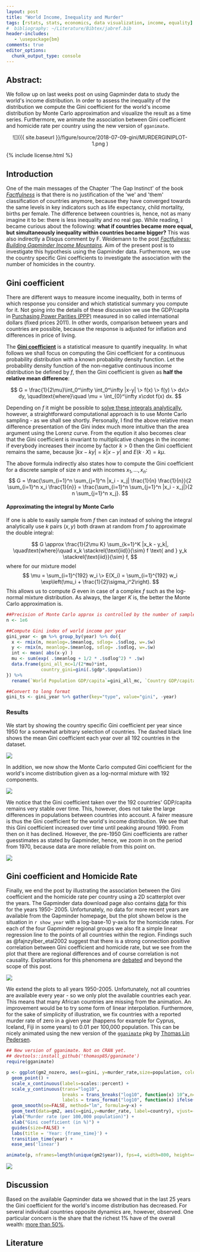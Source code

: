 ```yaml
---
layout: post
title: "World Income, Inequality and Murder"
tags: [rstats, stats, economics, data visualization, income, equality]
#  bibliography: ~/Literature/Bibtex/jabref.bib
header-includes:
   - \usepackage{bm}
comments: true
editor_options:
  chunk_output_type: console
---
```




## Abstract:

We follow up on last weeks post on using Gapminder data to study the
world's income distribution. In order to assess the inequality of the
distribution we compute the Gini coefficient for the world's income
distribution by Monte Carlo approximation and visualize the result as
a time series. Furthermore, we animate the association between Gini
coefficient and homicide rate per country using the new version of
`gganimate`.

<center>
![]({{ site.baseurl }}/figure/source/2018-07-09-gini/MURDERGINIPLOT-1.png )
</center>

{% include license.html %}


## Introduction

One of the main messages of the Chapter 'The Gap Instinct' of the book
[*Factfulness*](https://www.gapminder.org/factfulness/) is that there
is no justification of the 'we' and 'them' classification of countries
anymore, because they have converged towards the same levels in key
indicators such as life expectancy, child mortality, births per
female. The difference between countries is, hence, not as many
imagine it to be: there is less inequality and no real gap. While
reading, I became curious about the following: **what if countries
became more equal, but simultaneously inequality within countries
became bigger?** This was also indirectly a Disqus comment by
F. Weidemann to the post
[*Factfulness: Building Gapminder Income Mountains*](http://staff.math.su.se/hoehle/blog/2018/07/02/factfulness.html).
Aim of the present post is to investigate this hypothesis using the Gapminder data. Furthermore, we use the country specific Gini coefficients to investigate the association with the number of homicides in the country.



## Gini coefficient

There are  different ways to measure income inequality, both in
terms of which response you consider and which statistical summary you
compute for it. Not going into the details of these discussion we
use the GDP/capita in
[Purchasing Power Parities (PPP)](https://en.wikipedia.org/wiki/Purchasing_power_parity)
measured in so called international dollars (fixed prices 2011). In
other words, comparison between years and countries are possible,
because the response is adjusted for inflation and differences in
price of living.

The
[**Gini coefficient**](https://en.wikipedia.org/wiki/Gini_coefficient)
is a statistical measure to quantify inequality. In what follows we
shall focus on computing the Gini coefficient for a continuous
probability distribution with a known probability density
function. Let the probability density function of the non-negative
continuous income distribution be defined by $f$, then the Gini
coefficient is given as **half the relative mean difference**:

$$
G
= \frac{1}{2\mu}\int_0^\infty \int_0^\infty |x-y| \> f(x) \> f(y) \>
dx\> dy, \quad\text{where}\quad \mu = \int_{0}^\infty x\cdot f(x) dx.
$$

Depending on $f$ it might be possible to
[solve these integrals analytically](https://en.wikipedia.org/wiki/Gini_coefficient#Continuous_probability_distribution),
however, a straightforward computational approach is to use Monte Carlo
sampling - as we shall see shortly. Personally, I find the above relative mean difference presentation of the Gini index much more intuitive than the area
argument using the Lorenz curve. From the eqution it also becomes
clear that the Gini coefficient is invariant to multiplicative
changes in the income: if everybody increases their income by factor $k>0$ then the Gini coefficient remains the same, because $|k x - k y| = k | x - y|$ and $E(k \cdot X) = k \mu$.

The above formula indirectly also states
how to compute the Gini coefficient for a discrete sample of size $n$
and with incomes
$x_1,\ldots, x_n$:
$$
G =  \frac{\sum_{i=1}^n \sum_{j=1}^n  |x_i -
x_j| \frac{1}{n} \frac{1}{n}}{2 \sum_{i=1}^n  x_i \frac{1}{n}} =
\frac{\sum_{i=1}^n \sum_{j=1}^n |x_i - x_j|}{2 n \sum_{j=1}^n x_j}.
$$


#### Approximating the integral by Monte Carlo

If one is able to easily sample from $f$ then can instead of solving
the integral analytically use $k$ pairs $(x,y)$ both drawn at random
from $f$ to approximate the double integral:

$$
G \approx \frac{1}{2\mu K} \sum_{k=1}^K |x_k - y_k|, \quad\text{where}\quad
x_k \stackrel{\text{iid}}{\sim} f \text{ and } y_k \stackrel{\text{iid}}{\sim} f,
$$
where for our mixture model
$$
\mu = \sum_{i=1}^{192} w_i \> E(X_i) = \sum_{i=1}^{192} w_i \exp\left(\mu_i + \frac{1}{2}\sigma_i^2\right).
$$
This allows us to compute $G$ even in case of a complex $f$ such as the log-normal mixture distribution. As always, the larger $K$ is, the better the Monte Carlo approximation is.


```r
##Precision of Monte Carlo approx is controlled by the number of samples
n <- 1e6

##Compute Gini index of world income per year
gini_year <- gm %>% group_by(year) %>% do({
  x <- rmix(n, meanlog=.$meanlog, sdlog= .$sdlog, w=.$w)
  y <- rmix(n, meanlog=.$meanlog, sdlog= .$sdlog, w=.$w)
  int <- mean( abs(x-y) )
  mu <- sum(exp( .$meanlog + 1/2 * .$sdlog^2) * .$w)
  data.frame(gini_all_mc=1/(2*mu)*int,
             country_gini=gini(.$gdp*.$population))
}) %>%
  rename(`World Population GDP/capita`=gini_all_mc, `Country GDP/capita`=country_gini)

##Convert to long format
gini_ts <- gini_year %>% gather(key="type", value="gini", -year)
```

### Results

We start by showing the country specific Gini coefficient per year since 1950 for a
somewhat arbitrary selection of countries.
The dashed black line shows the mean Gini coefficient each year over
all 192 countries in the dataset.

<img src="{{ site.baseurl }}/figure/source/2018-07-09-gini/GINITSSELECTED-1.png" style="display: block; margin: auto;" />

In addition, we now show the Monte Carlo computed Gini coefficient for
the world's income distribution given as a log-normal mixture with
192 components.

<img src="{{ site.baseurl }}/figure/source/2018-07-09-gini/PLOTGINI-1.png" style="display: block; margin: auto;" />

We notice that the Gini coefficient taken over the 192
countries' GDP/capita remains very stable over time. This, however,
does not take the large differences in populations between countries
into account. A fairer measure is thus the Gini coefficient for the
world's income distribution. We see that this Gini coefficient
increased over time until peaking around 1990. From then on it has
declined.  However, the pre-1950 Gini coefficients are rather
guesstimates as stated by Gapminder, hence, we zoom in on the period
from 1970, because data are more reliable from this point on.

<img src="{{ site.baseurl }}/figure/source/2018-07-09-gini/PLOTGINIFROM1970-1.png" style="display: block; margin: auto;" />

## Gini coefficient and Homicide Rate



Finally, we end the post by illustrating the association between the
Gini coefficient and the homicide rate per country using a 2D
scatterplot over the years. The Gapminder data download page also
contains
[data](https://docs.google.com/spreadsheet/pub?key=tZgPgT_sx3VdAuyDxEzenYA&output=xlsx)
for this for the years 1950- 2005.
Unfortunately, no data for more recent years are available from the
Gapminder homepage, but the plot shown below is the situation in `r
show_year` with a log-base-10 y-axis for the homicide rates.  For each
of the four Gapminder regional groups we also fit a simple linear
regression line to the points of all countries within the region.
Findings such as @fajnzylber_etal2002 suggest that there is a strong
connection positive correlation between Gini coefficient and homicide
rate, but we see from the plot that there are regional differences and
of course correlation is not causality. Explanations for this
phenomena are
[debated](https://www.theguardian.com/us-news/2017/dec/08/income-inequality-murder-homicide-rates)
and beyond the scope of this post.

<img src="{{ site.baseurl }}/figure/source/2018-07-09-gini/MURDERGINIPLOT-1.png" style="display: block; margin: auto;" />

We extend the plots to all years 1950-2005.  Unfortunately,
not all countries are available every year - so we only
plot the available countries each year. This means that many African countries are
missing from the animation. An improvement would be to try some form
of linear interpolation. Furthermore, for the sake of simplicity of illustration,
we fix countries with a reported murder rate of zero in a given year
(happens for example for Cyprus, Iceland, Fiji in some years) to 0.01
per 100,000 population. This can be nicely animated using the new version
of the [`gganimate`](https://github.com/thomasp85/gganimate) pkg by
[Thomas Lin Pedersen](https://twitter.com/thomasp85).



```r
## New version of gganimate. Not on CRAN yet.
## devtools::install_github('thomasp85/gganimate')
require(gganimate)

p <- ggplot(gm2_nozero, aes(x=gini, y=murder_rate,size=population, color=Region)) +
  geom_point() +
  scale_x_continuous(labels=scales::percent) +
  scale_y_continuous(trans="log10",
                     breaks = trans_breaks("log10", function(x) 10^x,n=5),
                     labels = trans_format("log10", function(x) ifelse(x<0, sprintf(paste0("%.",ifelse(is.na(x),"0",round(abs(x))),"f"),10^x), sprintf("%.0f",10^x)))) +
  geom_smooth(se=FALSE, method="lm", formula=y~x) +
  geom_text(data=gm2, aes(x=gini,y=murder_rate, label=country), vjust=-0.9, show.legend=FALSE) +
  ylab("Murder rate (per 100,000 population)") +
  xlab("Gini coefficient (in %)") +
  guides(size=FALSE) +
  labs(title = 'Year: {frame_time}') +
  transition_time(year) +
  ease_aes('linear')

animate(p, nframes=length(unique(gm2$year)), fps=4, width=800, height=400, res=100)
```

<img src="{{ site.baseurl }}/figure/source/2018-07-09-gini/ANIMATE-1.gif" style="display: block; margin: auto;" />

## Discussion

Based on the available Gapminder data we showed that in the last 25
years the Gini coefficient for the world's income distribution has
decreased. For several individual countries opposite dynamics are,
however, observed. One particular concern is the share that the
richest 1% have of the overall wealth:
[more than 50%](https://www.theguardian.com/inequality/2017/nov/14/worlds-richest-wealth-credit-suisse).


## Literature
